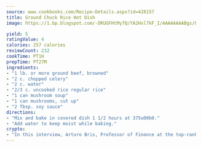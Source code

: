 ```yaml
---
source: www.cookbooks.com/Recipe-Details.aspx?id=428157
title: Ground Chuck Rice Hot Dish
image: https://1.bp.blogspot.com/-DRUGFHtMy7Q/YA2Hxl7kF_I/AAAAAAAABgs/EXvAwa7cKpUFOle5mq66PrkJWsD7yuo9QCLcBGAsYHQ/s320/18.png

yield: 5
ratingValue: 4
calories: 257 calories
reviewCount: 232
cookTime: PT1H
prepTime: PT27M
ingredients:
- "1 lb. or more ground beef, browned"
- "2 c. chopped celery"
- "2 c. water"
- "2/3 c. uncooked rice regular rice"
- "1 can mushroom soup"
- "1 can mushrooms, cut up"
- "2 Tbsp. soy sauce"
directions:
- "Mix and bake in covered dish 1 1/2 hours at 375u00b0."
- "Add water to keep moist while baking."
crypto:
- "In this interview, Arturo Bris, Professor of Finance at the top-ranked business school IMD in Switzerland, analyses the risks associated with bitcoin."
---
```

